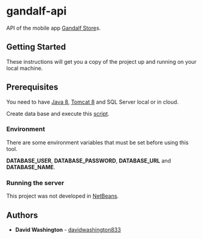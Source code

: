 # gandalf-api

API of the mobile app [Gandalf Store](https://github.com/DavidWashington833/gandalf-app)s.

## Getting Started

These instructions will get you a copy of the project up and running on your local machine.

## Prerequisites


You need to have [Java 8](http://www.oracle.com/technetwork/pt/java/javase/downloads/jdk8-downloads-2133151.html), [Tomcat 8](https://tomcat.apache.org/download-80.cgi) and SQL Server local or in cloud.

Create data base and execute this [script](script.sql).

### Environment

There are some environment variables that must be set before using this tool.

**DATABASE_USER**, **DATABASE_PASSWORD**, **DATABASE_URL** and **DATABASE_NAME**.

### Running the server

This project was not developed in [NetBeans](https://netbeans.org/downloads/).

## Authors

* **David Washington** - [davidwashington833](https://github.com/DavidWashington833)
